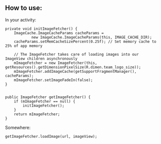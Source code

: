 How to use:
-
In your activity:

    private void initImageFetcher() {
        ImageCache.ImageCacheParams cacheParams =
                new ImageCache.ImageCacheParams(this, IMAGE_CACHE_DIR);
        cacheParams.setMemCacheSizePercent(0.25f); // Set memory cache to 25% of app memory

        // The ImageFetcher takes care of loading images into our ImageView children asynchronously
        mImageFetcher = new ImageFetcher(this, getResources().getDimensionPixelSize(R.dimen.team_logo_size));
        mImageFetcher.addImageCache(getSupportFragmentManager(), cacheParams);
        mImageFetcher.setImageFadeIn(false);
    }


    public ImageFetcher getImageFetcher() {
        if (mImageFetcher == null) {
            initImageFetcher();
        }
        return mImageFetcher;
    }

Somewhere:

    getImageFetcher.loadImage(url, imageView);
